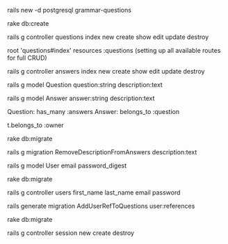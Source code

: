 <!-- Logging steps to create the grammar-questions app -->

<!-- Creating a new Rails app -->
rails new -d postgresql grammar-questions

<!-- Create new Postgresql database -->
rake db:create

<!-- Creating a questions controller with full CRUD -->
rails g controller questions index new create show edit update destroy

<!-- Routes are now set up, pointing the root to questions#index -->
root 'questions#index'
resources :questions (setting up all available routes for full CRUD)

<!-- Creating answeres controller with full CRUD -->
rails g controller answers index new create show edit update destroy

<!-- Creating model for questions -->
rails g model Question question:string description:text

<!-- Creating model for answers -->
rails g model Answer answer:string description:text

<!-- BEFORE running rake db:migrate, set up association between questions and answers by editing the models and migrations; foreign key will be set up in the Answer migration; each answer will be associated with one question -->

Question: has_many :answers
Answer: belongs_to :question

<!-- Add this line to the Answer model migration -->
t.belongs_to :owner

<!-- THEN run rake db:migrate to set up the tables in our database -->
rake db:migrate

<!-- Edited answer model to remove "description" by creating a new migration-->
rails g migration RemoveDescriptionFromAnswers description:text

<!-- Setting up routes and controller actions -->

<!-- Implementing Auth -->

<!-- Creating a User model -->
rails g model User email password_digest

<!-- Migrate the new model to the database -->
rake db:migrate

<!-- Generating a Users controller -->
rails g controller users first_name last_name email password

<!-- adding a users foreign key to questions to associate the two models -->
rails generate migration AddUserRefToQuestions user:references

<!-- migrating the update -->
rake db:migrate

<!-- Implementing login -->

<!-- Generating a sessions controller -->
rails g controller session new create destroy
